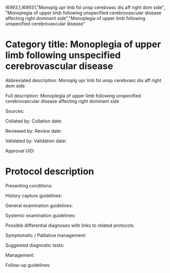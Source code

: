 I6993,1,I69931,"Monoplg upr lmb fol unsp cerebvasc dis aff right dom side", "Monoplegia of upper limb following unspecified cerebrovascular disease affecting right dominant side","Monoplegia of upper limb following unspecified cerebrovascular disease"
# Category title: Monoplegia of upper limb following unspecified cerebrovascular disease

Abbreviated description: Monoplg upr lmb fol unsp cerebvasc dis aff right dom side

Full description: Monoplegia of upper limb following unspecified cerebrovascular disease affecting right dominant side

Sources:

Collated by:
Collation date:

Reviewed by:
Review date:

Validated by:
Validation date:

Approval UID:

# Protocol description

Presenting conditions:

History capture guidelines:

General examination guidelines:

Systemic examination guidelines:

Possible differential diagnoses with links to related protocols:

Symptomatic / Palliative management:

Suggested diagnostic tests:

Management:

Follow-up guidelines:
